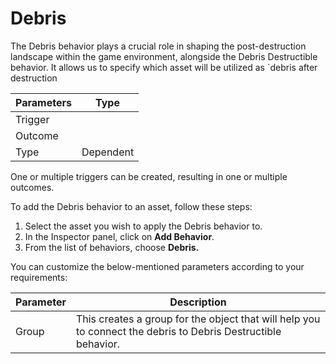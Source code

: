 # Debris

The Debris behavior plays a crucial role in shaping the post-destruction landscape within the game environment, alongside the Debris Destructible behavior. It allows us to specify which asset will be utilized as \`debris after destruction

| Parameters  | Type       |
| ----------- | ---------- |
| Trigger     |            |
| Outcome     |            |
| Type        | Dependent  |

One or multiple triggers can be created, resulting in one or multiple outcomes.

To add the Debris behavior to an asset, follow these steps:

1. Select the asset you wish to apply the Debris behavior to.
2. In the Inspector panel, click on **Add Behavior**.
3. From the list of behaviors, choose **Debris.**

You can customize the below-mentioned parameters according to your requirements:

| Parameter | Description                                                                                                   |
| --------- | ------------------------------------------------------------------------------------------------------------- |
| Group     | This creates a group for the object that will help you to connect the debris to Debris Destructible behavior. |
